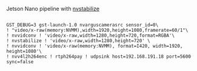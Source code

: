 Jetson Nano pipeline with [nvstabilize](https://github.com/ahtabrizi/gstnvstabilize)

```

GST_DEBUG=3 gst-launch-1.0 nvarguscamerasrc sensor_id=0\
! "video/x-raw(memory:NVMM),width=1920,height=1080,framerate=60/1"\
! nvvidconv ! 'video/x-raw,width=1280,height=720,format=RGBA'\
! nvstabilize ! 'video/x-raw,width=1280,height=720' \
! nvvidconv ! 'video/x-raw(memory:NVMM), format=I420, width=1920, height=1080'\
! nvv4l2h264enc ! rtph264pay ! udpsink host=192.168.191.18 port=5600 sync=false

```
